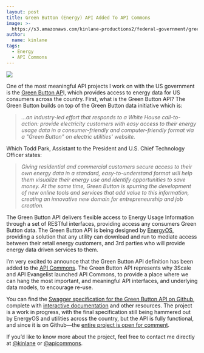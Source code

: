 ```yaml
---
layout: post
title: Green Button (Energy) API Added To API Commons
image: >-
  https://s3.amazonaws.com/kinlane-productions2/federal-government/green-button/green-button.jpg
author:
  name: kinlane
tags:
  - Energy
  - API Commons
---
```

[![](https://s3.amazonaws.com/kinlane-productions2/federal-government/green-button/green-button.jpg)](http://www.greenbuttondata.org/)

One of the most meaningful API projects I work on with the US government is the [Green Button AP](http://energyos.github.io/OpenESPI-GreenButton-API-Documentation/)I, which provides access to energy data for US consumers across the country. First, what is the Green Button API? The Green Button builds on top of the Green Button data initiative which is:

> _...an industry-led effort that responds to a White House call-to-action: provide electricity customers with easy access to their energy usage data in a consumer-friendly and computer-friendly format via a "Green Button" on electric utilities' website._

Which Todd Park, Assistant to the President and U.S. Chief Technology Officer states:

> _Giving residential and commercial customers secure access to their own energy data in a standard, easy-to-understand format will help them visualize their energy use and identify opportunities to save money. At the same time, Green Button is spurring the development of new online tools and services that add value to this information, creating an innovative new domain for entrepreneurship and job creation._

The Green Button API delivers flexible access to Energy Usage Information through a set of RESTful interfaces, providing access any consumers Green Button data. The Green Button API is being designed by [EnergyOS](https://www.energyos.org/), providing a solution that any utility can download and run to mediate access between their retail energy customers, and 3rd parties who will provide energy data driven services to them.

I’m very excited to announce that the Green Button API definition has been added to the [API Commons](http://apicommons.org "API Commons"). The Green Button API represents why 3Scale and API Evangelist launched API Commons, to provide a place where we can hang the most important, and meaningful API interfaces, and underlying data models, to encourage re-use.

You can find the [Swagger specification for the Green Button API on Github](http://energyos.github.io/OpenESPI-GreenButton-API-Documentation/API/api-docs), complete with [interactive documentation](http://energyos.github.io/OpenESPI-GreenButton-API-Documentation/API/) and other resources. The project is a work in progress, with the final specification still being hammered out by EnergyOS and utilities across the country, but the API is fully functional, and since it is on Github—the [entire project is open for comment](https://github.com/energyos/OpenESPI-GreenButton-API-Documentation/issues).

If you’d like to know more about the project, feel free to contact me directly at [@kinlane](https://twitter.com/kinlane) or [@apicommons](https://twitter.com/apicommons).